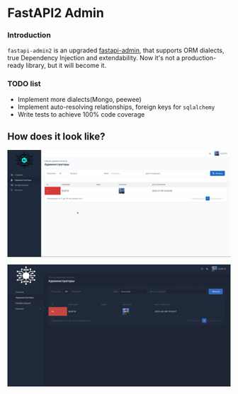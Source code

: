 # FastAPI2 Admin

### Introduction
`fastapi-admin2` is an upgraded [fastapi-admin](https://github.com/fastapi-admin/fastapi-admin), that 
supports ORM dialects, true Dependency Injection and extendability. Now it's not a production-ready library,
but it will become it.

### TODO list
* Implement more dialects(Mongo, peewee)
* Implement auto-resolving relationships, foreign keys for `sqlalchemy` 
* Write tests to achieve 100% code coverage

## How does it look like?

![](https://github.com/GLEF1X/fastapi-admin2/blob/dev/docs/_static/example.png?raw=true)


![](https://github.com/GLEF1X/fastapi-admin2/blob/dev/docs/_static/dark_mode.png?raw=true)


